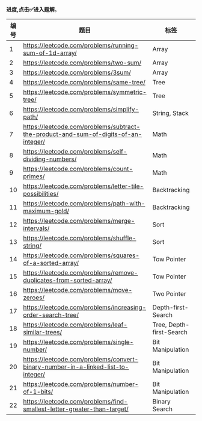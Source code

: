 **进度,点击✅进入题解**。

| 编号 | 题目                                                         | 标签                     | 难度   | 完成                                                         |
| ---- | ------------------------------------------------------------ | ------------------------ | ------ | ------------------------------------------------------------ |
| 1    | https://leetcode.com/problems/running-sum-of-1d-array/       | Array                    | easy   | [✅](Running_Sum_Of_1d_Array.go) |
| 2    | https://leetcode.com/problems/two-sum/                       | Array                    | easy   | [✅](Two_Sum.go) |
| 3    | https://leetcode.com/problems/3sum/                          | Array                    | medium |                                                              |
| 4    | https://leetcode.com/problems/same-tree/                     | Tree                     | easy   | [✅](Same_tree.go) |
| 5    | https://leetcode.com/problems/symmetric-tree/                | Tree                     | easy   | [✅](Symmetric_tree.go) |
| 6    | https://leetcode.com/problems/simplify-path/                 | String, Stack            | medium |                                                              |
| 7    | https://leetcode.com/problems/subtract-the-product-and-sum-of-digits-of-an-integer/ | Math                     | easy   | [✅](SubtractTheProductAndSumOfDigitsOfAnInteger.go) |
| 8    | https://leetcode.com/problems/self-dividing-numbers/         | Math                     | easy   |                                                              |
| 9    | https://leetcode.com/problems/count-primes/                  | Math                     | easy   |  [✅](Count_Primes.go)                                                            |
| 10   | https://leetcode.com/problems/letter-tile-possibilities/     | Backtracking             | medium |                                                              |
| 11   | https://leetcode.com/problems/path-with-maximum-gold/        | Backtracking             | medium |                                                              |
| 12   | https://leetcode.com/problems/merge-intervals/               | Sort                     | medium |                                                              |
| 13   | https://leetcode.com/problems/shuffle-string/                | Sort                     | easy   | [✅](ShuffleString.go) |
| 14   | https://leetcode.com/problems/squares-of-a-sorted-array/     | Tow Pointer              | easy   |                                                              |
| 15   | https://leetcode.com/problems/remove-duplicates-from-sorted-array/ | Tow Pointer              | easy   |                                                              |
| 16   | https://leetcode.com/problems/move-zeroes/                   | Two Pointer              | easy   | [✅](MoveZeroes.go) |
| 17   | https://leetcode.com/problems/increasing-order-search-tree/  | Depth-first-Search       | easy   | [✅](Increasing_Order_Search_Tree.go)                                                           |
| 18   | https://leetcode.com/problems/leaf-similar-trees/            | Tree, Depth-first-Search | easy   |                                                              |
| 19   | https://leetcode.com/problems/single-number/                 | Bit Manipulation         | easy   | [✅](Single_Number.go)                                                             |
| 20   | https://leetcode.com/problems/convert-binary-number-in-a-linked-list-to-integer/ | Bit Manipulation         | easy   | [✅](Convert_Binary_Number_In_A_Linked_List_To_Integer.go)                                                           |
| 21   | https://leetcode.com/problems/number-of-1-bits/              | Bit Manipulation         | easy   |                                                              |
| 22   | https://leetcode.com/problems/find-smallest-letter-greater-than-target/ | Binary Search            | easy   |                                                              |
